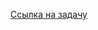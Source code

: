 [Ссылка на задачу](https://leetcode.com/problems/minimum-operations-to-exceed-threshold-value-i/description/)
